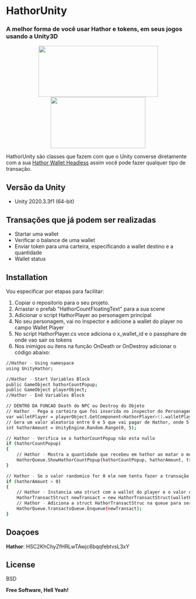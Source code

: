 # HathorUnity
### A melhor forma de você usar Hathor e tokens, em seus jogos usando a Unity3D

<p align="center">
  <a href="https://hathor.network"><img width="327" height="140" src="https://miro.medium.com/max/2160/1*_wU--C55wtOHBDPJpy4sKw.jpeg"></a>
  <a href="htps://unity3d.com"><img width="260" height="140" src="https://upload.wikimedia.org/wikipedia/commons/5/55/Unity3D_Logo.jpg"></a>
</p>

HathorUnity são classes que fazem com que o Unity converse diretamente com a sua [Hathor Wallet Headless](https://github.com/HathorNetwork/hathor-wallet-headless) assim você pode fazer qualquer tipo de transação.

## Versão da Unity 
 - Unity 2020.3.3f1 (64-bit)

## Transações que já podem ser realizadas 

- Startar uma wallet
- Verificar o balance de uma wallet
- Enviar token para uma carteira, especificando a wallet destino e a quantidade
- Wallet status

## Installation

Vou especificar por etapas para facilitar:

 1. Copiar o repositorio para o seu projeto.
 2. Arrastar o prefab "HathorCountFloatingText" para a sua scene
 3. Adicionar o script HathorPlayer ao personagem principal 
 4. No seu personagem, vai no Inspector e adicione a wallet do player no campo Wallet Player
 5. No script HathorPlayer.cs voce adiciona o x_wallet_id e o passphare de onde vao sair os tokens 
 6. Nos inimigos ou itens na função OnDeath or OnDestroy adicionar o código abaixo:
 
```sh
//Hathor - Using namespace
using UnityHathor;

//Hathor - Start Variables Block
public GameObject hathorCountPopup;
public GameObject playerObject;
//Hathor - End Variables Block
```
```sh
// DENTRO DA FUNCAO Death do NPC ou Destroy do Objeto
// Hathor - Pega a carteira que foi inserida no inspector do Personagem
var walletPlayer = playerObject.GetComponent<HathorPlayer>().walletPlayer;
// Gera um valor aleatorio entre 0 e 5 que vai pagar de Hathor, onde 5 é 0.05 em Hathor
int hathorAmount = UnityEngine.Random.Range(0, 5);

// Hathor - Verifica se o hathorCountPopup não esta nullo
if (hathorCountPopup)
{
    // Hathor - Mostra a quantidade que recebeu em hathor ao matar o monstro.
    HathorQueue.ShowHathorCountPopup(hathorCountPopup, hathorAmount, transform);
}

// Hathor - Se o valor randomico for 0 ele nem tenta fazer a transação
if (hathorAmount > 0)
{                
    // Hathor - Instancia uma struct com a wallet do player e o valor de  Hathor que ele ganhou.
    HathorTransactStruct newTransact = new HathorTransactStruct(walletPlayer, hathorAmount);
    // Hathor - Adiciona a struct HathorTransactStruc na queue para ser processada pela classe HathorQueue
    HathorQueue.transactsQueue.Enqueue(newTransact);                
}  
```
## Doaçoes

 **Hathor**: HSC2KhChyZfHRLwTAwjc6bqqfebtvsL3xY


## License

BSD

**Free Software, Hell Yeah!**

[//]: # (These are reference links used in the body of this note and get stripped out when the markdown processor does its job. There is no need to format nicely because it shouldn't be seen. Thanks SO - http://stackoverflow.com/questions/4823468/store-comments-in-markdown-syntax)

   [dill]: <https://github.com/joemccann/dillinger>
   [git-repo-url]: <https://github.com/joemccann/dillinger.git>
   [john gruber]: <http://daringfireball.net>
   [df1]: <http://daringfireball.net/projects/markdown/>
   [markdown-it]: <https://github.com/markdown-it/markdown-it>
   [Ace Editor]: <http://ace.ajax.org>
   [node.js]: <http://nodejs.org>
   [Twitter Bootstrap]: <http://twitter.github.com/bootstrap/>
   [jQuery]: <http://jquery.com>
   [@tjholowaychuk]: <http://twitter.com/tjholowaychuk>
   [express]: <http://expressjs.com>
   [AngularJS]: <http://angularjs.org>
   [Gulp]: <http://gulpjs.com>

   [PlDb]: <https://github.com/joemccann/dillinger/tree/master/plugins/dropbox/README.md>
   [PlGh]: <https://github.com/joemccann/dillinger/tree/master/plugins/github/README.md>
   [PlGd]: <https://github.com/joemccann/dillinger/tree/master/plugins/googledrive/README.md>
   [PlOd]: <https://github.com/joemccann/dillinger/tree/master/plugins/onedrive/README.md>
   [PlMe]: <https://github.com/joemccann/dillinger/tree/master/plugins/medium/README.md>
   [PlGa]: <https://github.com/RahulHP/dillinger/blob/master/plugins/googleanalytics/README.md>
